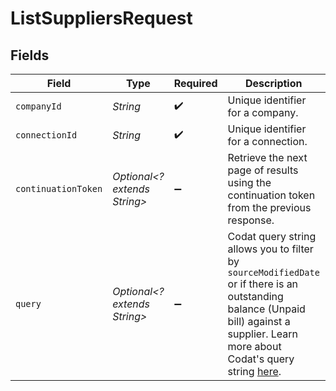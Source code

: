 # ListSuppliersRequest


## Fields

| Field                                                                                                                                                                                                                               | Type                                                                                                                                                                                                                                | Required                                                                                                                                                                                                                            | Description                                                                                                                                                                                                                         | Example                                                                                                                                                                                                                             |
| ----------------------------------------------------------------------------------------------------------------------------------------------------------------------------------------------------------------------------------- | ----------------------------------------------------------------------------------------------------------------------------------------------------------------------------------------------------------------------------------- | ----------------------------------------------------------------------------------------------------------------------------------------------------------------------------------------------------------------------------------- | ----------------------------------------------------------------------------------------------------------------------------------------------------------------------------------------------------------------------------------- | ----------------------------------------------------------------------------------------------------------------------------------------------------------------------------------------------------------------------------------- |
| `companyId`                                                                                                                                                                                                                         | *String*                                                                                                                                                                                                                            | :heavy_check_mark:                                                                                                                                                                                                                  | Unique identifier for a company.                                                                                                                                                                                                    | 8a210b68-6988-11ed-a1eb-0242ac120002                                                                                                                                                                                                |
| `connectionId`                                                                                                                                                                                                                      | *String*                                                                                                                                                                                                                            | :heavy_check_mark:                                                                                                                                                                                                                  | Unique identifier for a connection.                                                                                                                                                                                                 | 2e9d2c44-f675-40ba-8049-353bfcb5e171                                                                                                                                                                                                |
| `continuationToken`                                                                                                                                                                                                                 | *Optional<? extends String>*                                                                                                                                                                                                        | :heavy_minus_sign:                                                                                                                                                                                                                  | Retrieve the next page of results using the continuation token from the previous response.                                                                                                                                          | continuationToken=eyJwYWdlIjoyLCJwYWdlU2l6ZSI6MTAwLCJwYWdlQ291bnQiOjExfQ==                                                                                                                                                          |
| `query`                                                                                                                                                                                                                             | *Optional<? extends String>*                                                                                                                                                                                                        | :heavy_minus_sign:                                                                                                                                                                                                                  | Codat query string allows you to filter by `sourceModifiedDate` or if there is an outstanding balance (Unpaid bill) against a supplier. Learn more about Codat's query string [here](https://docs.codat.io/using-the-api/querying). |                                                                                                                                                                                                                                     |